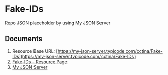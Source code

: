 # Fake-IDs
Repo JSON placeholder by using My JSON Server

## Documents

1. Resource Base URL: [https://my-json-server.typicode.com/cctina/Fake-IDs](https://my-json-server.typicode.com/cctina/Fake-IDs)
1. [Fake-IDs - Resource Page](https://my-json-server.typicode.com/cctina/Fake-IDs)
1. [My JSON Server](https://my-json-server.typicode.com/)
